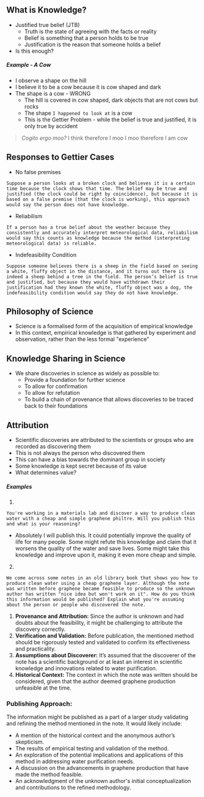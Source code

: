 ## What is Knowledge?
- Justified true belief (JTB)
	- Truth is the state of agreeing with the facts or reality
	- Belief is something that a person holds to be true
	- Justification is the reason that someone holds a belief
- Is this enough?

##### Example - A Cow
- I observe a shape on the hill
- I believe it to be a cow because it is cow shaped and dark
- The shape is a cow - WRONG
	- The hill is covered in cow shaped, dark objects that are not cows but rocks
	- The shape `I happened to look at` is a cow
	- This is the Gettier Problem - while the belief is true and justified, it is only true by accident

> *Cogito ergo moo?*
> I think therefore I moo
> I moo therefore I am cow

## Responses to Gettier Cases
- No false premises

```
Suppose a person looks at a broken clock and believes it is a certain time because the clock shows that time. The belief may be true and justified (the clock could be right by coincidence), but because it is based on a false premise (that the clock is working), this approach would say the person does not have knowledge.
```

- Reliabilism

```
If a person has a true belief about the weather because they consistently and accurately interpret meteorological data, reliabilism would say this counts as knowledge because the method (interpreting meteorological data) is reliable.
```

- Indefeasibility Condition

```
Suppose someone believes there is a sheep in the field based on seeing a white, fluffy object in the distance, and it turns out there is indeed a sheep behind a tree in the field. The person’s belief is true and justified, but because they would have withdrawn their justification had they known the white, fluffy object was a dog, the indefeasibility condition would say they do not have knowledge.
```

## Philosophy of Science
- Science is a formalised form of the acquisition of empirical knowledge
- In this context, empirical knowledge is that gathered by experiment and observation, rather than the less formal "experience"

## Knowledge Sharing in Science
- We share discoveries in science as widely as possible to:
	- Provide a foundation for further science
	- To allow for confirmation
	- To allow for refutation
	- To build a chain of provenance that allows discoveries to be traced back to their foundations

## Attribution
- Scientific discoveries are attributed to the scientists or groups who are recorded as discovering them
- This is not always the person who discovered them
- This can have a bias towards the dominant group in society
- Some knowledge is kept secret because of its value
- What determines value?

##### Examples

1. 
```
You're working in a materials lab and discover a way to produce clean water with a cheap and simple graphene philtre. Will you publish this and what is your reasoning?
```

- Absolutely I will publish this. It could potentially improve the quality of life for many people. Some might refute this knowledge and claim that it worsens the quality of the water and save lives. Some might take this knowledge and improve upon it, making it even more cheap and simple. 


2. 
```
We come across some notes in an old library book that shows you how to produce clean water using a cheap graphene layer. Although the note was written before graphene became feasible to produce so the unknown author has written "nice idea but won't work on it". How do you think this information would be published? Explain what you're assuming about the person or people who discovered the note.
```

1. **Provenance and Attribution:** Since the author is unknown and had doubts about the feasibility, it might be challenging to attribute the discovery correctly.
2. **Verification and Validation:** Before publication, the mentioned method should be rigorously tested and validated to confirm its effectiveness and practicality.
3. **Assumptions about Discoverer:** It’s assumed that the discoverer of the note has a scientific background or at least an interest in scientific knowledge and innovations related to water purification.
4. **Historical Context:** The context in which the note was written should be considered, given that the author deemed graphene production unfeasible at the time.

### Publishing Approach:

The information might be published as a part of a larger study validating and refining the method mentioned in the note. It would likely include:

- A mention of the historical context and the anonymous author’s skepticism.
- The results of empirical testing and validation of the method.
- An exploration of the potential implications and applications of this method in addressing water purification needs.
- A discussion on the advancements in graphene production that have made the method feasible.
- An acknowledgment of the unknown author's initial conceptualization and contributions to the refined methodology.